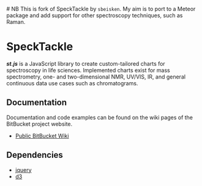 # NB
This is fork of SpeckTackle by `sbeisken`. My aim is to port to a Meteor package and add support for
other spectroscopy techniques, such as Raman.

# SpeckTackle
***st.js*** is a JavaScript library to create custom-tailored charts for spectroscopy in life sciences.
Implemented charts exist for mass spectrometry, one- and two-dimensional NMR, UV/VIS, IR, and general continuous data use cases such as chromatograms.

## Documentation
Documentation and code examples can be found on the wiki pages of the BitBucket project website.

* [Public BitBucket Wiki](https://bitbucket.org/sbeisken/specktackle/wiki/Home)

## Dependencies
* [jquery](http://jquery.com/)
* [d3](http://d3js.org/)
